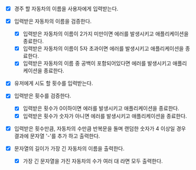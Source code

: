 - [x] 경주 할 자동차의 이름을 사용자에게 입력받는다.

- [x] 입력받은 자동차의 이름을 검증한다.

  - [x] 입력받은 자동차의 이름이 2가지 미만이면 에러를 발생시키고 애플리케이션을 종료한다.
  - [x] 입력받은 자동차의 이름이 5자 초과이면 에러를 발생시키고 애플리케이션을 종료한다.
  - [x] 입력받은 자동차의 이름 중 공백이 포함되어있다면 에러를 발생시키고 애플리케이션을 종료한다.

- [x] 유저에게 시도 할 횟수를 입력받는다.

- [x] 입력받은 횟수를 검증한다.

  - [x] 입력받은 횟수가 0이하이면 에러를 발생시키고 애플리케이션을 종료한다.
  - [x] 입력받은 횟수가 숫자가 아니면 에러를 발생시키고 애플리케이션을 종료한다.

- [x] 입력받은 횟수만큼, 자동차의 수만큼 반복문을 돌며 랜덤한 숫자가 4 이상일 경우 결과에 문자열 '-'를 추가 하고 출력한다.

- [x] 문자열의 길이가 가장 긴 자동차의 이름을 출력한다.

  - [x] 가장 긴 문자열을 가진 자동차의 수가 여러 대 라면 모두 출력한다.
